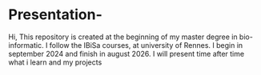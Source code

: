# Presentation-

Hi,
This repository is created at the beginning of my master degree in bio-informatic. I follow the IBiSa courses, at university of Rennes. I begin in september 2024 and finish in august 2026. I will present time after time what i learn and my projects
